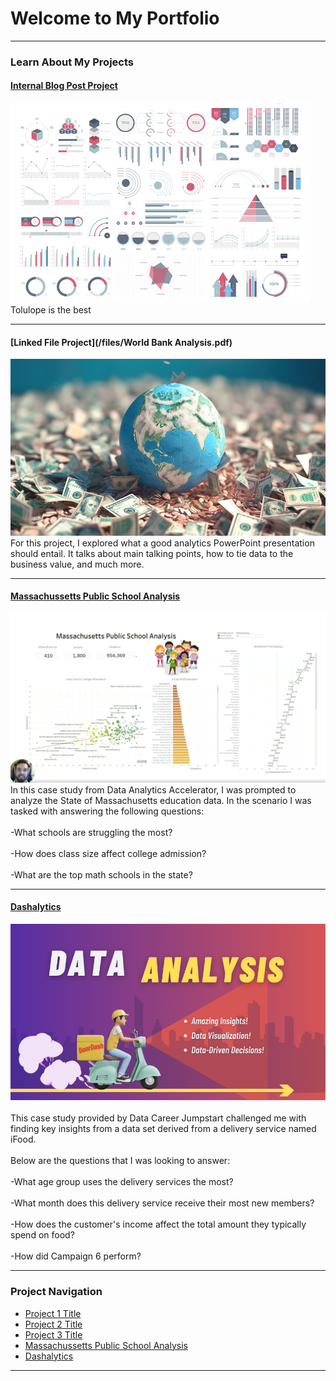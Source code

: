# Welcome to My Portfolio

---

### Learn About My Projects

#### [Internal Blog Post Project](/bank)
<img src="images/dummy_thumbnail.jpg?raw=true"/>
Tolulope is the best

---
#### [Linked File Project](/files/World Bank Analysis.pdf)
<img src="images/World_Bank_Analysis.logo.jpg"/>
For this project, I explored what a good analytics PowerPoint presentation should entail. It talks about main talking points, how to tie data to the business value, and much more. 

---
#### [Massachussetts Public School Analysis](https://www.linkedin.com/feed/update/urn:li:activity:7128767505778556928/)
[<img src="images/MPSA.Cover.png?raw=true"/>](https://www.linkedin.com/pulse/what-i-learned-21-days-data-avery-smith)
In this case study from Data Analytics Accelerator, I was prompted to analyze the State of Massachusetts education data. In the scenario I was tasked with answering the following questions:
<br><br>
-What schools are struggling the most?
<br><br>
-How does class size affect college admission?
<br><br>
-What are the top math schools in the state? 

---

#### [Dashalytics](https://www.linkedin.com/pulse/dashalytics-vincen-dailey-urcjc/)
[<img src="images/Dashalytics.Cover.png?raw=true"/>](https://www.linkedin.com/pulse/what-i-learned-21-days-data-avery-smith)
<br><br>
This case study provided by Data Career Jumpstart challenged me with finding key insights from a data set derived from a delivery service named iFood.
<br><br>
Below are the questions that I was looking to answer:
<br><br>
-What age group uses the delivery services the most?
<br><br>
-What month does this delivery service receive their most new members?
<br><br>
-How does the customer's income affect the total amount they typically spend on food?
<br><br>
-How did Campaign 6 perform?

---

### Project Navigation

- [Project 1 Title](http://example.com/)
- [Project 2 Title](http://example.com/)
- [Project 3 Title](http://example.com/)
- [Massachussetts Public School Analysis](https://www.linkedin.com/feed/update/urn:li:activity:7128767505778556928/)
- [Dashalytics](https://www.linkedin.com/pulse/dashalytics-vincen-dailey-urcjc/)

---




